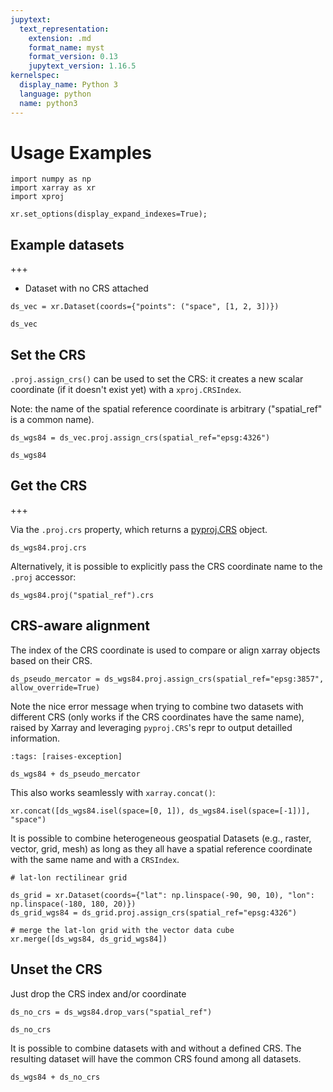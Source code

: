 ```yaml
---
jupytext:
  text_representation:
    extension: .md
    format_name: myst
    format_version: 0.13
    jupytext_version: 1.16.5
kernelspec:
  display_name: Python 3
  language: python
  name: python3
---
```


# Usage Examples

```{code-cell} ipython3
import numpy as np
import xarray as xr
import xproj

xr.set_options(display_expand_indexes=True);
```

## Example datasets

+++

- Dataset with no CRS attached

```{code-cell} ipython3
ds_vec = xr.Dataset(coords={"points": ("space", [1, 2, 3])})

ds_vec
```

## Set the CRS

`.proj.assign_crs()` can be used to set the CRS: it creates a new scalar
coordinate (if it doesn't exist yet) with a `xproj.CRSIndex`.

Note: the name of the spatial reference coordinate is arbitrary ("spatial_ref"
is a common name).

```{code-cell} ipython3
ds_wgs84 = ds_vec.proj.assign_crs(spatial_ref="epsg:4326")

ds_wgs84
```

## Get the CRS

+++

Via the `.proj.crs` property, which returns a
[pyproj.CRS](https://pyproj4.github.io/pyproj/stable/api/crs/crs.html) object.

```{code-cell} ipython3
ds_wgs84.proj.crs
```

Alternatively, it is possible to explicitly pass the CRS coordinate name to the
`.proj` accessor:

```{code-cell} ipython3
ds_wgs84.proj("spatial_ref").crs
```

## CRS-aware alignment

The index of the CRS coordinate is used to compare or align xarray objects based
on their CRS.

```{code-cell} ipython3
ds_pseudo_mercator = ds_wgs84.proj.assign_crs(spatial_ref="epsg:3857", allow_override=True)
```

Note the nice error message when trying to combine two datasets with different
CRS (only works if the CRS coordinates have the same name), raised by Xarray and
leveraging `pyproj.CRS`'s repr to output detailled information.

```{code-cell} ipython3
:tags: [raises-exception]

ds_wgs84 + ds_pseudo_mercator
```

This also works seamlessly with `xarray.concat()`:

```{code-cell} ipython3
xr.concat([ds_wgs84.isel(space=[0, 1]), ds_wgs84.isel(space=[-1])], "space")
```

It is possible to combine heterogeneous geospatial Datasets (e.g., raster,
vector, grid, mesh) as long as they all have a spatial reference coordinate with
the same name and with a `CRSIndex`.

```{code-cell} ipython3
# lat-lon rectilinear grid

ds_grid = xr.Dataset(coords={"lat": np.linspace(-90, 90, 10), "lon": np.linspace(-180, 180, 20)})
ds_grid_wgs84 = ds_grid.proj.assign_crs(spatial_ref="epsg:4326")

# merge the lat-lon grid with the vector data cube
xr.merge([ds_wgs84, ds_grid_wgs84])
```

## Unset the CRS

Just drop the CRS index and/or coordinate

```{code-cell} ipython3
ds_no_crs = ds_wgs84.drop_vars("spatial_ref")

ds_no_crs
```

It is possible to combine datasets with and without a defined CRS. The resulting
dataset will have the common CRS found among all datasets.

```{code-cell} ipython3
ds_wgs84 + ds_no_crs
```
